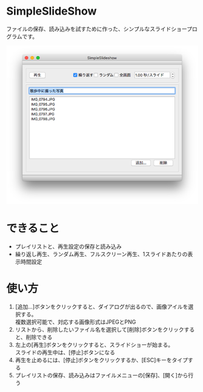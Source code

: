# SimpleSlideShow

ファイルの保存、読み込みを試すために作った、シンプルなスライドショープログラムです。  

![スクリーンショット](./screen_shot.png)

# できること
* プレイリストと、再生設定の保存と読み込み
* 繰り返し再生、ランダム再生、フルスクリーン再生、1スライドあたりの表示時間設定

# 使い方
1. [追加...]ボタンをクリックすると、ダイアログが出るので、画像アイルを選択する。  
複数選択可能で、対応する画像形式はJPEGとPNG
2. リストから、削除したいファイル名を選択して[削除]ボタンをクリックすると、削除できる
3. 左上の[再生]ボタンをクリックすると、スライドショーが始まる。  
スライドの再生中は、[停止]ボタンになる
4. 再生を止めるには、[停止]ボタンをクリックするか、[ESC]キーをタイプする
5. プレイリストの保存、読み込みはファイルメニューの[保存]、[開く]から行う
